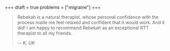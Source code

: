 +++
draft = true
problems = ["migraine"]
+++

> Rebekah is a natural therapist, whose personal confidence with the process 
> made me feel relaxed and confident that it would work. And it did! I am happy
> to recommend Rebekah as an exceptional RTT therapist to all my friends.
>
> -- <cite>K, UK</cite>
